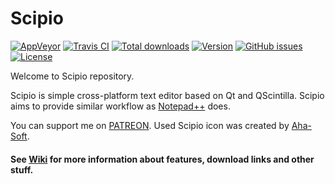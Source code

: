 Scipio
=========

[![AppVeyor](https://img.shields.io/appveyor/ci/martinrotter/scipio.svg?maxAge=360)](https://ci.appveyor.com/project/martinrotter/scipio)
[![Travis CI](https://img.shields.io/travis/martinrotter/scipio.svg?maxAge=360)](https://travis-ci.org/martinrotter/scipio)
[![Total downloads](https://img.shields.io/github/downloads/martinrotter/scipio/total.svg?maxAge=360)](http://www.somsubhra.com/github-release-stats/?username=martinrotter&repository=scipio)
[![Version](https://img.shields.io/github/release/martinrotter/scipio.svg?maxAge=360)](https://raw.githubusercontent.com/martinrotter/scipio/master/resources/text/CHANGELOG)
[![GitHub issues](https://img.shields.io/github/issues/martinrotter/scipio.svg?maxAge=360)](https://github.com/martinrotter/scipio/issues)
[![License](https://img.shields.io/github/license/martinrotter/scipio.svg?maxAge=360000)](https://github.com/martinrotter/scipio/blob/master/LICENSE.md)

Welcome to Scipio repository.

Scipio is simple cross-platform text editor based on Qt and QScintilla. Scipio aims to provide similar workflow as [Notepad++](https://notepad-plus-plus.org) does.

You can support me on [PATREON](https://www.patreon.com/martinrotter). Used Scipio icon was created by [Aha-Soft](http://www.aha-soft.com).

#### See [Wiki](https://github.com/martinrotter/scipio/wiki) for more information about features, download links and other stuff.
